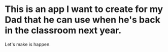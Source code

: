 # This is an app I want to create for my Dad that he can use when he's back in the classroom next year. 

Let's make is happen. 